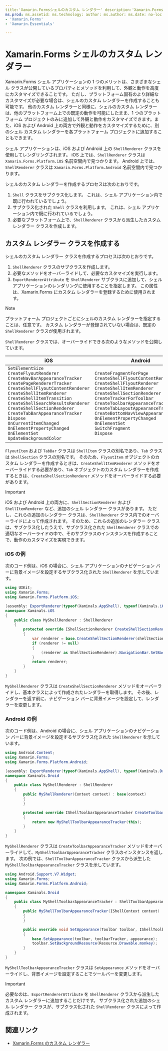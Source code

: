 ```yaml
---
title:'Xamarin.Formsシェルのカスタム レンダラー' description:'Xamarin.Formsシェル アプリケーションでは、さまざまなシェル クラスが公開しているプロパティとメソッドを利用して、高度なカスタマイズが可能です。 ただし、プラットフォーム固有のより詳細なカスタマイズが必要な場合は、シェルのカスタム レンダラーを作成することも可能です。'
ms.prod: ms.assetid: ms.technology: author: ms.author: ms.date: no-loc:
- 'Xamarin.Forms'
- 'Xamarin.Essentials'

---
```


# <a name="xamarinforms-shell-custom-renderers"></a>Xamarin.Forms シェルのカスタム レンダラー

Xamarin.Forms シェル アプリケーションの 1 つのメリットは、さまざまなシェル クラスが公開しているプロパティとメソッドを利用して、外観と動作を高度にカスタマイズできることです。 ただし、プラットフォーム固有のより詳細なカスタマイズが必要な場合は、シェルのカスタム レンダラーを作成することも可能です。 他のカスタム レンダラーと同様に、シェルのカスタム レンダラーは、他のプラットフォーム上での既定の動作を可能にしたまま、1 つのプラットフォーム プロジェクトのみに追加して外観と動作をカスタマイズできます。また、iOS および Android 上の両方で外観と動作をカスタマイズするために、別のシェル カスタム レンダラーを各プラットフォーム プロジェクトに追加することもできます。

シェル アプリケーションは、iOS および Android 上の `ShellRenderer` クラスを使用してレンダリングされます。 iOS 上では、`ShellRenderer` クラスは `Xamarin.Forms.Platform.iOS` 名前空間内で見つかります。 Android 上では、`ShellRenderer` クラスは `Xamarin.Forms.Platform.Android` 名前空間内で見つかります。

シェルのカスタム レンダラーを作成するプロセスは次のとおりです。

1. `Shell` クラスをサブクラス化します。 これは、シェル アプリケーション内で既に行われているでしょう。
1. サブクラス化された `Shell` クラスを利用します。 これは、シェル アプリケーション内で既に行われているでしょう。
1. 必要なプラットフォーム上で、`ShellRenderer` クラスから派生したカスタム レンダラー クラスを作成します。

## <a name="create-a-custom-renderer-class"></a>カスタム レンダラー クラスを作成する

シェルのカスタム レンダラー クラスを作成するプロセスは次のとおりです。

1. `ShellRenderer` クラスのサブクラスを作成します。
1. 必要なメソッドをオーバーライドして、必要なカスタマイズを実行します。
1. `ExportRendererAttribute` を `ShellRenderer` サブクラスに追加して、シェル アプリケーションのレンダリングに使用することを指定します。 この属性は、Xamarin.Forms にカスタム レンダラーを登録するために使用されます。

> [!NOTE]
> プラットフォーム プロジェクトごとにシェルのカスタム レンダラーを指定することは、任意です。 カスタム レンダラーが登録されていない場合は、既定の `ShellRenderer` クラスが使用されます。

`ShellRenderer` クラスでは、オーバーライドできる次のようなメソッドを公開しています。

| iOS | Android |
| --- | --- |
| `SetElementSize`<br />`CreateFlyoutRenderer`<br />`CreateNavBarAppearanceTracker`<br />`CreatePageRendererTracker`<br />`CreateShellFlyoutContentRenderer`<br />`CreateShellItemRenderer`<br />`CreateShellItemTransition`<br />`CreateShellSearchResultsRenderer`<br />`CreateShellSectionRenderer`<br />`CreateTabBarAppearanceTracker`<br />`Dispose`<br />`OnCurrentItemChanged`<br />`OnElementPropertyChanged`<br />`OnElementSet`<br />`UpdateBackgroundColor` | `CreateFragmentForPage`<br />`CreateShellFlyoutContentRenderer`<br />`CreateShellFlyoutRenderer`<br />`CreateShellItemRenderer`<br />`CreateShellSectionRenderer`<br />`CreateTrackerForToolbar`<br />`CreateToolbarAppearanceTracker`<br />`CreateTabLayoutAppearanceTracker`<br />`CreateBottomNavViewAppearanceTracker`<br />`OnElementPropertyChanged`<br />`OnElementSet`<br />`SwitchFragment`<br />`Dispose` |

`FlyoutItem` および `TabBar` クラスは `ShellItem` クラスの別名であり、`Tab` クラスは `ShellSection` クラスの別名です。 そのため、`FlyoutItem` オブジェクトのカスタム レンダラーを作成するときは、`CreateShellItemRenderer` メソッドをオーバーライドする必要があり、`Tab` オブジェクトのカスタム レンダラーを作成するときは、`CreateShellSectionRenderer` メソッドをオーバーライドする必要があります。

> [!IMPORTANT]
> iOS および Android 上の両方に、`ShellSectionRenderer` および `ShellItemRenderer` など、追加のシェル レンダラー クラスがあります。 ただし、これらの追加のレンダラー クラスは、`ShellRenderer` クラス内でのオーバーライドによって作成されます。 そのため、これらの追加のレンダラー クラスは、サブクラス化したうえで、サブクラス化された `ShellRenderer` クラスでの適切なオーバーライドの中で、そのサブクラスのインスタンスを作成することで、動作のカスタマイズを実現できます。

### <a name="ios-example"></a>iOS の例

次のコード例は、iOS の場合に、シェル アプリケーションのナビゲーション バーに背景イメージを設定するサブクラス化された `ShellRenderer` を示しています。

```csharp
using UIKit;
using Xamarin.Forms;
using Xamarin.Forms.Platform.iOS;

[assembly: ExportRenderer(typeof(Xaminals.AppShell), typeof(Xaminals.iOS.MyShellRenderer))]
namespace Xaminals.iOS
{
    public class MyShellRenderer : ShellRenderer
    {
        protected override IShellSectionRenderer CreateShellSectionRenderer(ShellSection shellSection)
        {
            var renderer = base.CreateShellSectionRenderer(shellSection);
            if (renderer != null)
            {
                (renderer as ShellSectionRenderer).NavigationBar.SetBackgroundImage(UIImage.FromFile("monkey.png"), UIBarMetrics.Default);
            }
            return renderer;
        }
    }
}
```

`MyShellRenderer` クラスは `CreateShellSectionRenderer` メソッドをオーバーライドし、基本クラスによって作成されたレンダラーを取得します。 その後、レンダラーを返す前に、ナビゲーション バーに背景イメージを設定して、レンダラーを変更します。

### <a name="android-example"></a>Android の例

次のコード例は、Android の場合に、シェル アプリケーションのナビゲーション バーに背景イメージを設定するサブクラス化された `ShellRenderer` を示しています。

```csharp
using Android.Content;
using Xamarin.Forms;
using Xamarin.Forms.Platform.Android;

[assembly: ExportRenderer(typeof(Xaminals.AppShell), typeof(Xaminals.Droid.MyShellRenderer))]
namespace Xaminals.Droid
{
    public class MyShellRenderer : ShellRenderer
    {
        public MyShellRenderer(Context context) : base(context)
        {
        }

        protected override IShellToolbarAppearanceTracker CreateToolbarAppearanceTracker()
        {
            return new MyShellToolbarAppearanceTracker(this);
        }
    }
}
```

`MyShellRenderer` クラスは `CreateToolbarAppearanceTracker` メソッドをオーバーライドして、`MyShellToolbarAppearanceTracker` クラスのインスタンスを返します。 次の例では、`ShellToolbarAppearanceTracker` クラスから派生した `MyShellToolbarAppearanceTracker` クラスを示しています。

```csharp
using Android.Support.V7.Widget;
using Xamarin.Forms;
using Xamarin.Forms.Platform.Android;

namespace Xaminals.Droid
{
    public class MyShellToolbarAppearanceTracker : ShellToolbarAppearanceTracker
    {
        public MyShellToolbarAppearanceTracker(IShellContext context) : base(context)
        {
        }

        public override void SetAppearance(Toolbar toolbar, IShellToolbarTracker toolbarTracker, ShellAppearance appearance)
        {
            base.SetAppearance(toolbar, toolbarTracker, appearance);
            toolbar.SetBackgroundResource(Resource.Drawable.monkey);
        }
    }
}
```

`MyShellToolbarAppearanceTracker` クラスは `SetAppearance` メソッドをオーバーライドし、背景イメージを設定することでツールバーを変更します。

> [!IMPORTANT]
> 必要なのは、`ExportRendererAttribute` を `ShellRenderer` クラスから派生したカスタム レンダラーに追加することだけです。 サブクラス化された追加のシェル レンダラー クラスが、サブクラス化された `ShellRenderer` クラスによって作成されます。

## <a name="related-links"></a>関連リンク

- [Xamarin.Forms のカスタム レンダラー](~/xamarin-forms/app-fundamentals/custom-renderer/index.md)

